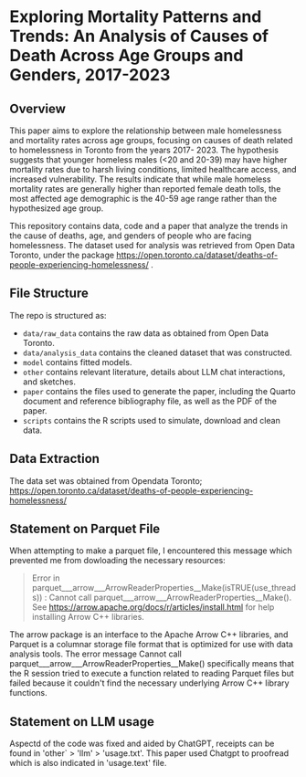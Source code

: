 # Exploring Mortality Patterns and Trends: An Analysis of Causes of Death Across Age Groups and Genders, 2017-2023

## Overview

This paper aims to explore the relationship between male homelessness and mortality rates across age groups, focusing on causes of death related to homelessness in Toronto from the years 2017- 2023. The hypothesis suggests that younger homeless males (<20 and 20-39) may have higher mortality rates due to harsh living conditions, limited healthcare access, and increased vulnerability. The results indicate that while male homeless mortality rates are generally higher than reported female death tolls, the most affected age demographic is the 40-59 age range rather than the hypothesized age group.

This repository contains data, code and a paper that analyze the trends in the cause of deaths, age, and genders of people who are facing homelessness. The dataset used for analysis was retrieved from Open Data Toronto, under the package https://open.toronto.ca/dataset/deaths-of-people-experiencing-homelessness/ .


## File Structure

The repo is structured as:

-   `data/raw_data` contains the raw data as obtained from Open Data Toronto.
-   `data/analysis_data` contains the cleaned dataset that was constructed.
-   `model` contains fitted models. 
-   `other` contains relevant literature, details about LLM chat interactions, and sketches.
-   `paper` contains the files used to generate the paper, including the Quarto document and reference bibliography file, as well as the PDF of the paper. 
-   `scripts` contains the R scripts used to simulate, download and clean data.

## Data Extraction
The data set was obtained from Opendata Toronto; https://open.toronto.ca/dataset/deaths-of-people-experiencing-homelessness/

## Statement on Parquet File
When attempting to make a parquet file, I encountered this message which prevented me from dowloading the necessary resources:

 > Error in parquet___arrow___ArrowReaderProperties__Make(isTRUE(use_threads)) : Cannot call parquet___arrow___ArrowReaderProperties__Make(). See https://arrow.apache.org/docs/r/articles/install.html for help installing Arrow C++ libraries.

The arrow package is an interface to the Apache Arrow C++ libraries, and Parquet is a columnar storage file format that is optimized for use with data analysis tools. The error message Cannot call parquet___arrow___ArrowReaderProperties__Make() specifically means that the R session tried to execute a function related to reading Parquet files but failed because it couldn't find the necessary underlying Arrow C++ library functions.


## Statement on LLM usage
Aspectd of the code was fixed and aided by ChatGPT, receipts can be found in 'other` > 'llm' > 'usage.txt'. This paper used Chatgpt to proofread which is also indicated in 'usage.text' file.
